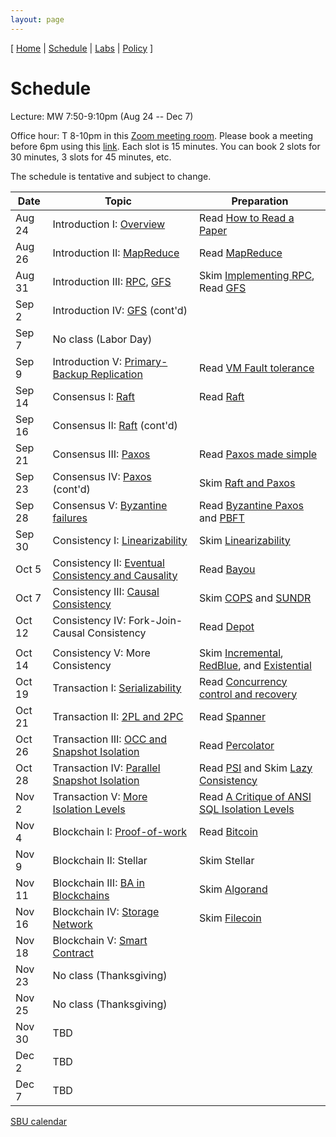 ```yaml
---
layout: page
---
```


[
[Home](./index.html) | 
[Schedule](./schedule.html) |
[Labs](./labs.html) |
[Policy](./policy.html)
]

# Schedule 

Lecture: MW 7:50-9:10pm (Aug 24 -- Dec 7)

Office hour: T 8-10pm in this [Zoom meeting room](https://stonybrook.zoom.us/j/94704333277?pwd=NFhrbGYzUW50ZSt5R0Z3d3hobk54Zz09). Please book a meeting before 6pm using this [link](https://calendly.com/shuaimu/officehour). Each slot is 15 minutes. You can book 2 slots for 30 minutes, 3 slots for 45 minutes, etc.


The schedule is tentative and subject to change.

| Date   | Topic &nbsp;                                                                   | Preparation                                                                                    |
|--------|--------------------------------------------------------------------------------|------------------------------------------------------------------------------------------------|
| Aug 24 | Introduction I: [Overview](notes/overview.md)                                  | Read [How to Read a Paper](readings/paper-reading.pdf)                                         |
| Aug 26 | Introduction II: [MapReduce](notes/mapreduce.md)                               | Read [MapReduce](readings/mapreduce.pdf)                                                       |
| Aug 31 | Introduction III: [RPC](notes/rpc.md), [GFS](notes/gfs.md)                     | Skim [Implementing RPC](readings/rpc.pdf), Read [GFS](readings/gfs.pdf)                        |
| Sep 2  | Introduction IV: [GFS](notes/gfs.md) (cont'd)                                  |                                                                                                |
| Sep 7  | No class (Labor Day)                                                           |                                                                                                |
| Sep 9  | Introduction V: [Primary-Backup Replication](notes/vmft.md)                    | Read [VM Fault tolerance](readings/vm-ft.pdf)                                                  |
| Sep 14 | Consensus I: [Raft](notes/raft.md)                                             | Read [Raft](readings/raft.pdf)                                                                 |
| Sep 16 | Consensus II: [Raft](notes/raft.md) (cont'd)                                   |                                                                                                |
| Sep 21 | Consensus III: [Paxos](notes/paxos.md)                                         | Read [Paxos made simple](readings/paxos.pdf)                                                   |
| Sep 23 | Consensus IV: [Paxos](notes/paxos.md) (cont'd)                                 | Skim [Raft and Paxos](readings/raft-paxos.pdf)                                                 |
| Sep 28 | Consensus V: [Byzantine failures](notes/byz.md)                                | Read [Byzantine Paxos](readings/byzpaxos.pdf) and [PBFT](readings/pbft.pdf)                    |
| Sep 30 | Consistency I: [Linearizability](notes/linear.md)                              | Skim [Linearizability](readings/linearizability.pdf)                                           |
| Oct 5  | Consistency II: [Eventual Consistency and Causality](notes/bayou.md)           | Read [Bayou](readings/bayou.pdf)                                                               |
| Oct 7  | Consistency III: [Causal Consistency](notes/cops.md)                           | Skim [COPS](readings/cops.pdf) and [SUNDR](readings/sundr.pdf)                                 |
| Oct 12 | Consistency IV: Fork-Join-Causal Consistency                                   | Read [Depot](readings/depot.pdf)                                       
    |
| Oct 14 | Consistency V: More Consistency                                                | Skim [Incremental](readings/incremental.pdf), [RedBlue](readings/redblue.pdf), and [Existential](readings/existential.pdf)                    |
| Oct 19 | Transaction I: [Serializability](notes/serializability.md)                     | Read [Concurrency control and recovery](readings/franklin97concurrency.pdf)                    |
| Oct 21 | Transaction II: [2PL and 2PC](notes/spanner.md)                                | Read [Spanner](readings/spanner.pdf)                                                           |
| Oct 26 | Transaction III: [OCC and Snapshot Isolation](notes/si.md)                     | Read [Percolator](readings/percolator.pdf)                                                     |
| Oct 28 | Transaction IV: [Parallel Snapshot Isolation](notes/psi.md)                    | Read [PSI](readings/psi.pdf) and Skim [Lazy Consistency](readings/lazyconsistency.pdf)                                                                   |
| Nov 2  | Transaction V: [More Isolation Levels](notes/isolations.md)                    | Read [A Critique of ANSI SQL Isolation Levels](readings/si.pdf)      |
| Nov 4  | Blockchain I: [Proof-of-work](notes/bitcoin.md)                                | Read [Bitcoin](readings/bitcoin.pdf)                                                           |
| Nov 9 | Blockchain II:  Stellar                                                         | Skim Stellar                                                         |
| Nov 11 | Blockchain III: [BA in Blockchains](notes/algorand.md)                         | Skim [Algorand](readings/algorand.pdf)                                                                                               |
| Nov 16 | Blockchain IV: [Storage Network](notes/filecoin.md)                            | Skim [Filecoin](readings/filecoin.pdf)                                                         |
| Nov 18 | Blockchain V: [Smart Contract](notes/eth.md)                                   |                                                          |
| Nov 23 | No class (Thanksgiving)                                                                             |                                                                                                |
| Nov 25 | No class (Thanksgiving)                                                        |                                                                                                |
| Nov 30 | TBD                                                                            |                                                                                                |
| Dec 2  | TBD                                                                            |                                                                                                |
| Dec 7  | TBD                                                                            |                                                                                                |

[SBU calendar](https://www.stonybrook.edu/commcms/registrar/calendars/_ucalcontent/fall20summer21.php)
